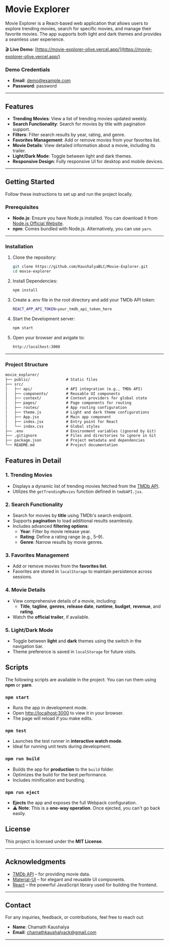 # Movie Explorer

Movie Explorer is a React-based web application that allows users to explore trending movies, search for specific movies, and manage their favorite movies. The app supports both light and dark themes and provides a seamless user experience.

🎬 **Live Demo**: [https://movie-explorer-olive.vercel.app/](https://movie-explorer-olive.vercel.app/)

### Demo Credentials
- **Email**: demo@example.com
- **Password**: password

---

## Features

- **Trending Movies**: View a list of trending movies updated weekly.
- **Search Functionality**: Search for movies by title with pagination support.
- **Filters**: Filter search results by year, rating, and genre.
- **Favorites Management**: Add or remove movies from your favorites list.
- **Movie Details**: View detailed information about a movie, including its trailer.
- **Light/Dark Mode**: Toggle between light and dark themes.
- **Responsive Design**: Fully responsive UI for desktop and mobile devices.

---

## Getting Started

Follow these instructions to set up and run the project locally.

### Prerequisites

- **Node.js**: Ensure you have Node.js installed. You can download it from [Node.js Official Website](https://nodejs.org/).
- **npm**: Comes bundled with Node.js. Alternatively, you can use `yarn`.

---

### Installation

1. Clone the repository:
   ```bash
   git clone https://github.com/KaushalyaBLC/Movie-Explorer.git
   cd movie-explorer
   ```
2. Install Dependencies:
   ```bash
   npm install

3. Create a .env file in the root directory and add your TMDb API token:
   ```bash
   REACT_APP_API_TOKEN=your_tmdb_api_token_here
   ```
4. Start the Development server:
   ```bash
   npm start
   ```
5. Open your browser and avigate to:
   ```bash
   http://localhost:3000
   ```
---

### Project Structure

```markdown
movie_explorer/
├── public/                # Static files
├── src/
│   ├── api/               # API integration (e.g., TMDb API)
│   ├── components/        # Reusable UI components
│   ├── context/           # Context providers for global state
│   ├── pages/             # Page components for routing
│   ├── routes/            # App routing configuration
│   ├── theme.js           # Light and dark theme configurations
│   ├── App.jsx            # Main app component
│   ├── index.jsx          # Entry point for React
│   └── index.css          # Global styles
├── .env                   # Environment variables (ignored by Git)
├── .gitignore             # Files and directories to ignore in Git
├── package.json           # Project metadata and dependencies
└── README.md              # Project documentation
```
## Features in Detail

### 1. **Trending Movies**
- Displays a dynamic list of trending movies fetched from the [TMDb API](https://www.themoviedb.org/documentation/api).
- Utilizes the `getTrendingMovies` function defined in `tmdbAPI.jsx`.

### 2. **Search Functionality**
- Search for movies by **title** using TMDb's search endpoint.
- Supports **pagination** to load additional results seamlessly.
- Includes advanced **filtering options**:
  - **Year**: Filter by movie release year.
  - **Rating**: Define a rating range (e.g., 5–9).
  - **Genre**: Narrow results by movie genres.

### 3. **Favorites Management**
- Add or remove movies from the **favorites list**.
- Favorites are stored in `localStorage` to maintain persistence across sessions.

### 4. **Movie Details**
- View comprehensive details of a movie, including:
  - **Title**, **tagline**, **genres**, **release date**, **runtime**, **budget**, **revenue**, and **rating**.
- Watch the **official trailer**, if available.

### 5. **Light/Dark Mode**
- Toggle between **light** and **dark** themes using the switch in the navigation bar.
- Theme preference is saved in `localStorage` for future visits.

## Scripts

The following scripts are available in the project. You can run them using **npm** or **yarn**.

### `npm start`
- Runs the app in development mode.
- Open [http://localhost:3000](http://localhost:3000) to view it in your browser.
- The page will reload if you make edits.

### `npm test`
- Launches the test runner in **interactive watch mode**.
- Ideal for running unit tests during development.

### `npm run build`
- Builds the app for **production** to the `build` folder.
- Optimizes the build for the best performance.
- Includes minification and bundling.

### `npm run eject`
- **Ejects** the app and exposes the full Webpack configuration.
- ⚠️ **Note**: This is a **one-way operation**. Once ejected, you can't go back easily.

## License

This project is licensed under the **MIT License**.  

---

## Acknowledgments

- [TMDb API](https://www.themoviedb.org/documentation/api) – for providing movie data.
- [Material-UI](https://mui.com/) – for elegant and reusable UI components.
- [React](https://reactjs.org/) – the powerful JavaScript library used for building the frontend.

---

## Contact

For any inquiries, feedback, or contributions, feel free to reach out:

- **Name**: Chamath Kaushalya
- **Email**: chamathkaushalyack@gmail.com 
---
